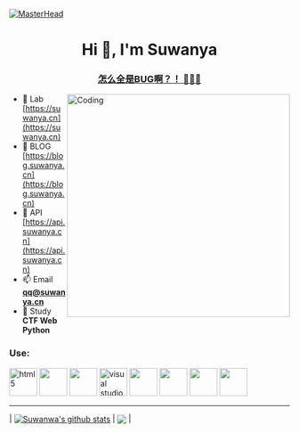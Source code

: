[![MasterHead](https://github.blog/wp-content/uploads/2021/06/GitHub-Bug-Bounty_for-social.png?resize=1800%2C630)](https://suwanya.cn)

<h1 align="center">Hi 👋, I'm Suwanya</h1>

<h3 align="center"><u>怎么全是BUG啊？！ 🧑🏻‍💻</u></h3>

<img align="right" alt="Coding" width="400" src="https://media.tenor.com/GfSX-u7VGM4AAAAC/coding.gif](https://media.tenor.com/GfSX-u7VGM4AAAAC/coding.gif">

- 🔭 Lab [https://suwanya.cn](https://suwanya.cn)
- 🌱 BLOG [https://blog.suwanya.cn](https://blog.suwanya.cn)
- 📝 API [https://api.suwanya.cn](https://api.suwanya.cn)
- 📫 Email **qq@suwanya.cn**
- 💬 Study **CTF Web Python**


<h3 align="left">Use:</h3>
<span>
   <img alt="html5" width="50px" src="https://img.icons8.com/color/240/000000/html-5.png">
   <img src ="https://img.icons8.com/fluency/512/c-programming.png" width="50px"/>
   <img src="https://img.icons8.com/color/64/000000/git.png" width="50px"/>
   <img alt="visual studio code" width="50px" src="https://img.icons8.com/fluent/240/000000/visual-studio-code-2019.png" />  
   <img src="https://img.icons8.com/color/512/old-vmware-logo.png" width="50px" />
   <img src="https://img.icons8.com/fluency/512/azure-1.png" width="50px" />
   <img src="https://img.icons8.com/color/64/000000/python--v1.png" width="50px" />
   <img src="https://img.icons8.com/color/512/linux.png" width="50px" />
</span>
<hr>

| <a href="https://github.com/Suwanwa"><img align="center" src="https://github-readme-stats.vercel.app/api?username=Suwanwa&show_icons=true&include_all_commits=true&theme=buefy&hide_border=true" alt="Suwanwa's github stats" /></a> | <a href="https://github.com/Suwanwa"><img align="center" src="https://github-readme-stats.vercel.app/api/top-langs/?username=Suwanwa&layout=compact&theme=buefy&hide_border=true" /></a> |
